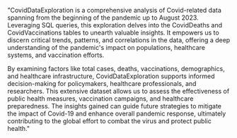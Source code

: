 "CovidDataExploration is a comprehensive analysis of Covid-related data spanning from the beginning of the pandemic up to August 2023. Leveraging SQL queries, this exploration delves into the CovidDeaths and CovidVaccinations tables to unearth valuable insights. It empowers us to discern critical trends, patterns, and correlations in the data, offering a deep understanding of the pandemic's impact on populations, healthcare systems, and vaccination efforts.

By examining factors like total cases, deaths, vaccinations, demographics, and healthcare infrastructure, CovidDataExploration supports informed decision-making for policymakers, healthcare professionals, and researchers. This extensive dataset allows us to assess the effectiveness of public health measures, vaccination campaigns, and healthcare preparedness. The insights gained can guide future strategies to mitigate the impact of Covid-19 and enhance overall pandemic response, ultimately contributing to the global effort to combat the virus and protect public health."




